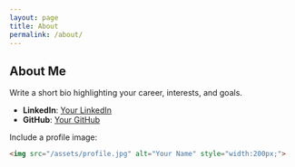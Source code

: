 ```yaml
---
layout: page
title: About
permalink: /about/
---
```


## About Me
Write a short bio highlighting your career, interests, and goals.

- **LinkedIn**: [Your LinkedIn](https://linkedin.com/in/your-profile)
- **GitHub**: [Your GitHub](https://github.com/your-username)

Include a profile image:
```html
<img src="/assets/profile.jpg" alt="Your Name" style="width:200px;">
